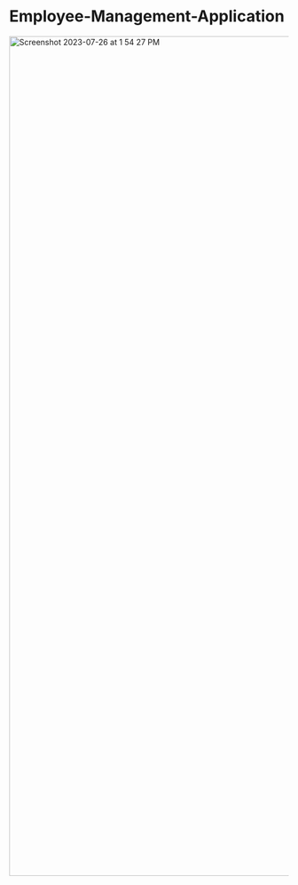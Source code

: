 # Employee-Management-Application

<img width="1512" alt="Screenshot 2023-07-26 at 1 54 27 PM" src="https://github.com/MitSheth7/Employee-Management-Application/assets/88057396/a7542adb-41ed-472b-9b2e-e4623f56596f">
